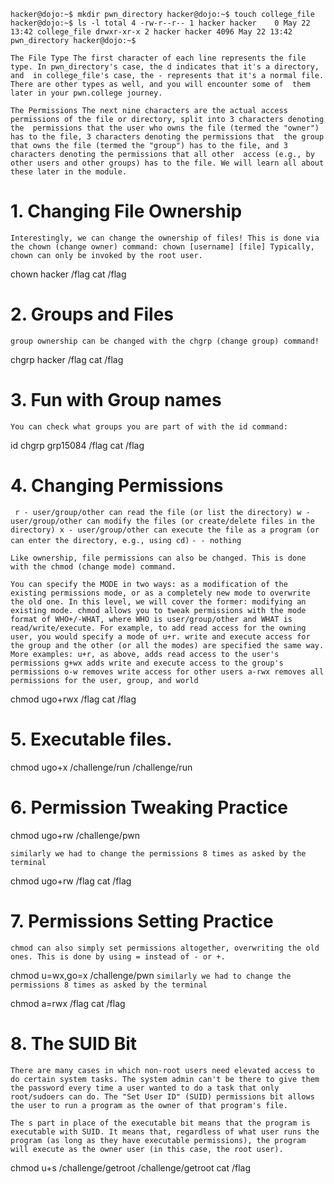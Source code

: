 `hacker@dojo:~$ mkdir pwn_directory
hacker@dojo:~$ touch college_file
hacker@dojo:~$ ls -l
total 4
-rw-r--r-- 1 hacker hacker    0 May 22 13:42 college_file
drwxr-xr-x 2 hacker hacker 4096 May 22 13:42 pwn_directory
hacker@dojo:~$`

`The File Type
The first character of each line represents the file type. In pwn_directory's case, the d indicates that it's a directory, and 
in college_file's case, the - represents that it's a normal file. There are other types as well, and you will encounter some of 
them later in your pwn.college journey.`

`The Permissions
The next nine characters are the actual access permissions of the file or directory, split into 3 characters denoting the 
permissions that the user who owns the file (termed the "owner") has to the file, 3 characters denoting the permissions that 
the group that owns the file (termed the "group") has to the file, and 3 characters denoting the permissions that all other 
access (e.g., by other users and other groups) has to the file. We will learn all about these later in the module.`

# 1. Changing File Ownership

`Interestingly, we can change the ownership of files! This is done via the chown (change owner) command:
chown [username] [file]
Typically, chown can only be invoked by the root user.`

chown hacker /flag
cat /flag

# 2. Groups and Files

`group ownership can be changed with the chgrp (change group) command!`

chgrp hacker /flag
cat /flag

# 3. Fun with Group names

`You can check what groups you are part of with the id command:`

id
chgrp grp15084 /flag
cat /flag

# 4. Changing Permissions

` r - user/group/other can read the file (or list the directory)
w - user/group/other can modify the files (or create/delete files in the directory)
x - user/group/other can execute the file as a program (or can enter the directory, e.g., using cd)`
`- - nothing `

`Like ownership, file permissions can also be changed. This is done with the chmod (change mode) command.`

`You can specify the MODE in two ways: as a modification of the existing permissions mode, or as a completely new mode to overwrite the old one.
In this level, we will cover the former: modifying an existing mode. chmod allows you to tweak permissions with the mode format of WHO+/-WHAT, where WHO is user/group/other and WHAT is read/write/execute. For example, to add read access for the owning user, you would specify a mode of u+r. write and execute access for the group and the other (or all the modes) are specified the same way. More examples:
u+r, as above, adds read access to the user's permissions
g+wx adds write and execute access to the group's permissions
o-w removes write access for other users
a-rwx removes all permissions for the user, group, and world`

chmod ugo+rwx /flag
cat /flag

# 5. Executable files.

chmod ugo+x /challenge/run
/challenge/run

# 6. Permission Tweaking Practice

chmod ugo+rw /challenge/pwn

`similarly we had to change the permissions 8 times as asked by the terminal`

chmod ugo+rw /flag
cat /flag

# 7. Permissions Setting Practice

`chmod can also simply set permissions altogether, overwriting the old ones. This is done by using = instead of - or +.`

chmod u=wx,go=x /challenge/pwn
`similarly we had to change the permissions 8 times as asked by the terminal`

chmod a=rwx /flag
cat /flag

# 8. The SUID Bit

`There are many cases in which non-root users need elevated access to do certain system tasks. The system admin can't be there to give them the password every time a user wanted to do a task that only root/sudoers can do. The "Set User ID" (SUID) permissions bit allows the user to run a program as the owner of that program's file.`

`The s part in place of the executable bit means that the program is executable with SUID. It means that, regardless of what user runs the program (as long as they have executable permissions), the program will execute as the owner user (in this case, the root user).`

chmod u+s /challenge/getroot
/challenge/getroot
cat /flag

